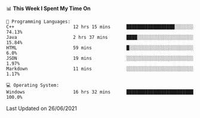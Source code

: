 
<!--START_SECTION:waka-->
📊 **This Week I Spent My Time On** 

```text
💬 Programming Languages: 
C++                      12 hrs 15 mins      ██████████████████░░░░░░░   74.13% 
Java                     2 hrs 37 mins       ████░░░░░░░░░░░░░░░░░░░░░   15.84% 
HTML                     59 mins             █░░░░░░░░░░░░░░░░░░░░░░░░   6.0% 
JSON                     19 mins             ░░░░░░░░░░░░░░░░░░░░░░░░░   1.97% 
Markdown                 11 mins             ░░░░░░░░░░░░░░░░░░░░░░░░░   1.17%

💻 Operating System: 
Windows                  16 hrs 32 mins      █████████████████████████   100.0%

```


 Last Updated on 26/06/2021
<!--END_SECTION:waka-->
